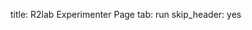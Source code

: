 title: R2lab Experimenter Page
tab: run
skip_header: yes

<div id="livemap_container"></div>
<script type="text/javascript" src="/plugins/livemap.js"></script>
<script>livemap_show_rxtx_rates = true;</script>
<style type="text/css"> @import url("/plugins/livemap.css"); </style>

